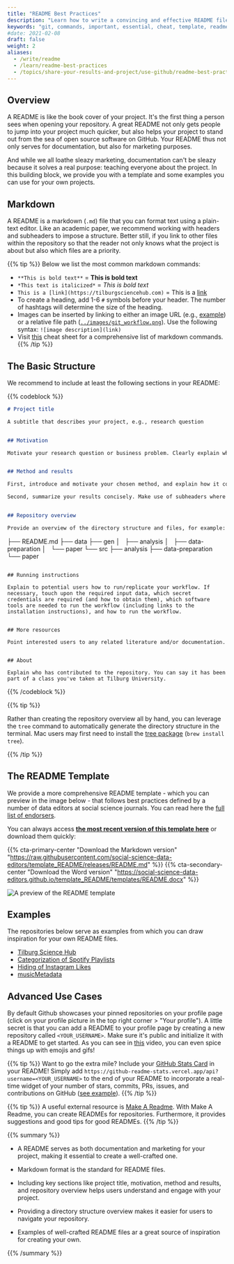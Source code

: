 ```yaml
---
title: "README Best Practices"
description: "Learn how to write a convincing and effective README file. Get to know the best practices with our examples and templates for GitHub README.MD"
keywords: "git, commands, important, essential, cheat, template, readme, examples, project, github, documentation, repository"
#date: 2021-02-08
draft: false
weight: 2
aliases:
  - /write/readme
  - /learn/readme-best-practices
  - /topics/share-your-results-and-project/use-github/readme-best-practices/
---
```


## Overview
A README is like the book cover of your project. It's the first thing a person sees when opening your repository. A great README not only gets people to jump into your project much quicker, but also helps your project to stand out from the sea of open source software on GitHub. Your README thus not only serves for documentation, but also for marketing purposes.

And while we all loathe sleazy marketing, documentation can't be sleazy because it solves a real purpose: teaching everyone about the project. In this building block, we provide you with a template and some examples you can use for your own projects.


## Markdown

A README is a markdown (`.md`) file that you can format text using a plain-text editor. Like an academic paper, we recommend working with headers and subheaders to impose a structure. Better still, if you link to other files within the repository so that the reader not only knows what the project is about but also which files are a priority.

{{% tip %}}
Below we list the most common markdown commands:

* `**This is bold text**` = **This is bold text**
* `*This text is italicized*` = *This is bold text*
* `This is a [link](https://tilburgsciencehub.com)` = This is a [link](https://tilburgsciencehub.com)
* To create a heading, add 1-6 `#` symbols before your header. The number of hashtags will determine the size of the heading.
* Images can be inserted by linking to either an image URL (e.g., [example](https://www.tilburguniversity.edu/sites/default/files/styles/epic_compact_large/public/image/TilburgU%20logo.jpg?h=f0edcced&itok=lnj4S1OC)) or a relative file path ([`../images/git_workflow.png`](../images/git_workflow.png)). Use the following syntax: `![image description](link)`
* Visit [this](https://docs.github.com/en/github/writing-on-github/basic-writing-and-formatting-syntax) cheat sheet for a comprehensive list of markdown commands.
{{% /tip %}}

## The Basic Structure

We recommend to include at least the following sections in your README:

{{% codeblock %}}
```markdown
# Project title

A subtitle that describes your project, e.g., research question


## Motivation

Motivate your research question or business problem. Clearly explain which problem is solved.


## Method and results

First, introduce and motivate your chosen method, and explain how it contributes to solving the research question/business problem.

Second, summarize your results concisely. Make use of subheaders where appropriate.


## Repository overview

Provide an overview of the directory structure and files, for example:

```
├── README.md
├── data
├── gen
│   ├── analysis
│   ├── data-preparation
│   └── paper
└── src
    ├── analysis
    ├── data-preparation
    └── paper
```

## Running instructions

Explain to potential users how to run/replicate your workflow. If necessary, touch upon the required input data, which secret credentials are required (and how to obtain them), which software tools are needed to run the workflow (including links to the installation instructions), and how to run the workflow.


## More resources

Point interested users to any related literature and/or documentation.


## About

Explain who has contributed to the repository. You can say it has been part of a class you've taken at Tilburg University.

```
{{% /codeblock %}}


{{% tip %}}

Rather than creating the repository overview all by hand, you can leverage the `tree` command to automatically generate the directory structure in the terminal. Mac users may first need to install the [tree package](https://formulae.brew.sh/formula/tree) (`brew install tree`).

{{% /tip %}}

## The README Template

We provide a more comprehensive README template - which you can preview in the image below - that follows best practices defined by a number of data editors at social science journals. You can read here the [full list of endorsers](https://social-science-data-editors.github.io/template_README/Endorsers.html).

You can always access **[the most recent version of this template here](https://social-science-data-editors.github.io/template_README/)** or download them quickly:

{{% cta-primary-center "Download the Markdown version" "https://raw.githubusercontent.com/social-science-data-editors/template_README/releases/README.md" %}}
{{% cta-secondary-center "Download the Word version" "https://social-science-data-editors.github.io/template_README/templates/README.docx" %}}

![A preview of the README template](../images/preview-readme-template.png)

## Examples

The repositories below serve as examples from which you can draw inspiration for your own README files.

* [Tilburg Science Hub](https://github.com/tilburgsciencehub/website)
* [Categorization of Spotify Playlists](https://github.com/hannesdatta/spotify-playlist-clustering)
* [Hiding of Instagram Likes](https://github.com/RoyKlaasseBos/Hiding-Instagram-Likes)
* [musicMetadata](https://github.com/hannesdatta/musicMetadata)


## Advanced Use Cases

By default Github showcases your pinned repositories on your profile page (click on your profile picture in the top right corner > "Your profile"). A little secret is that you can add a README to your profile page by creating a new repository called `<YOUR_USERNAME>`. Make sure it's public and initialize it with a README to get started. As you can see in [this](https://www.youtube.com/watch?v=Y1z7_GfEPiE) video, you can even spice things up with emojis and gifs!

{{% tip %}}
Want to go the extra mile? Include your [GitHub Stats Card](https://github.com/anuraghazra/github-readme-stats) in your README! Simply add `https://github-readme-stats.vercel.app/api?username=<YOUR_USERNAME>` to the end of your README to incorporate a real-time widget of your number of stars, commits, PRs, issues, and contributions on GitHub ([see example](https://github-readme-stats.vercel.app/api?username=hannesdatta)).
{{% /tip %}}

{{% tip %}}
A useful external resource is [Make A Readme](https://www.makeareadme.com/). With Make A Readme, you can create READMEs for repositories. Furthermore, it provides suggestions and good tips for good READMEs. 
{{% /tip %}}

{{% summary %}}

- A README serves as both documentation and marketing for your project, making it essential to create a well-crafted one.

- Markdown format is the standard for README files.

- Including key sections like project title, motivation, method and results, and repository overview helps users understand and engage with your project.

- Providing a directory structure overview makes it easier for users to navigate your repository.

- Examples of well-crafted README files ar a great source of inspiration for creating your own.

{{% /summary %}}